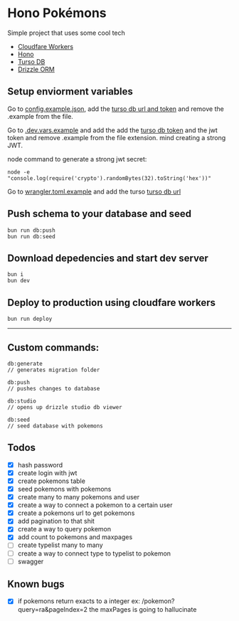 # Hono Pokémons
Simple project that uses some cool tech
- [Cloudfare Workers](https://workers.cloudflare.com/)
- [Hono](https://hono.dev/)
- [Turso DB](https://turso.tech/)
- [Drizzle ORM](https://orm.drizzle.team/)
## Setup enviorment variables
Go to [config.example.json](./config.example.json), add the [turso db url and token](https://turso.tech/) and remove the .example from the file.

Go to [.dev.vars.example](./.dev.vars.example) and add the add the [turso db token](https://turso.tech/) and the jwt token and remove .example from the file extension. mind creating a strong JWT.

node command to generate a strong jwt secret:
```
node -e "console.log(require('crypto').randomBytes(32).toString('hex'))"
```

Go to [wrangler.toml.example](./wrangler.toml.example) and add the turso [turso db url](https://turso.tech/)

## Push schema to your database and seed

```
bun run db:push
bun run db:seed
```

## Download depedencies and start dev server

```
bun i
bun dev
```

## Deploy to production using cloudfare workers

```
bun run deploy
```
---

## Custom commands:

```
db:generate 
// generates migration folder 

db:push
// pushes changes to database

db:studio
// opens up drizzle studio db viewer

db:seed
// seed database with pokemons
```

## Todos
- [x] hash password
- [x] create login with jwt
- [x] create pokemons table
- [x] seed pokemons with pokemons
- [x] create many to many pokemons and user
- [x] create a way to connect a pokemon to a certain user
- [x] create a pokemons url to get pokemons
- [x] add pagination to that shit
- [x] create a way to query pokemon
- [x] add count to pokemons and maxpages
- [ ] create typelist many to many
- [ ] create a way to connect type to typelist to pokemon
- [ ] swagger

## Known bugs
- [x] if pokemons return exacts to a integer ex: /pokemon?query=ra&pageIndex=2 the maxPages is going to hallucinate